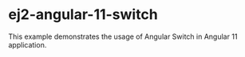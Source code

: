 # ej2-angular-11-switch
This example demonstrates the usage of Angular Switch in Angular 11 application.
